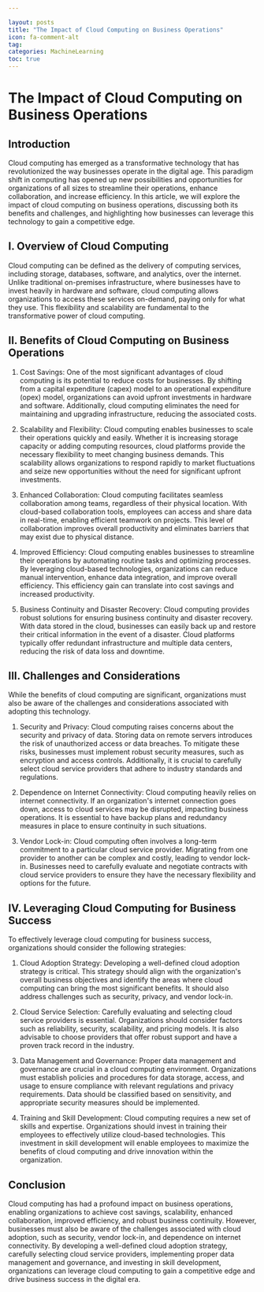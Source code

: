 ```yaml
---

layout: posts
title: "The Impact of Cloud Computing on Business Operations"
icon: fa-comment-alt
tag:      
categories: MachineLearning
toc: true
---
```




# The Impact of Cloud Computing on Business Operations

## Introduction

Cloud computing has emerged as a transformative technology that has revolutionized the way businesses operate in the digital age. This paradigm shift in computing has opened up new possibilities and opportunities for organizations of all sizes to streamline their operations, enhance collaboration, and increase efficiency. In this article, we will explore the impact of cloud computing on business operations, discussing both its benefits and challenges, and highlighting how businesses can leverage this technology to gain a competitive edge.

## I. Overview of Cloud Computing

Cloud computing can be defined as the delivery of computing services, including storage, databases, software, and analytics, over the internet. Unlike traditional on-premises infrastructure, where businesses have to invest heavily in hardware and software, cloud computing allows organizations to access these services on-demand, paying only for what they use. This flexibility and scalability are fundamental to the transformative power of cloud computing.

## II. Benefits of Cloud Computing on Business Operations

1. Cost Savings: One of the most significant advantages of cloud computing is its potential to reduce costs for businesses. By shifting from a capital expenditure (capex) model to an operational expenditure (opex) model, organizations can avoid upfront investments in hardware and software. Additionally, cloud computing eliminates the need for maintaining and upgrading infrastructure, reducing the associated costs.

2. Scalability and Flexibility: Cloud computing enables businesses to scale their operations quickly and easily. Whether it is increasing storage capacity or adding computing resources, cloud platforms provide the necessary flexibility to meet changing business demands. This scalability allows organizations to respond rapidly to market fluctuations and seize new opportunities without the need for significant upfront investments.

3. Enhanced Collaboration: Cloud computing facilitates seamless collaboration among teams, regardless of their physical location. With cloud-based collaboration tools, employees can access and share data in real-time, enabling efficient teamwork on projects. This level of collaboration improves overall productivity and eliminates barriers that may exist due to physical distance.

4. Improved Efficiency: Cloud computing enables businesses to streamline their operations by automating routine tasks and optimizing processes. By leveraging cloud-based technologies, organizations can reduce manual intervention, enhance data integration, and improve overall efficiency. This efficiency gain can translate into cost savings and increased productivity.

5. Business Continuity and Disaster Recovery: Cloud computing provides robust solutions for ensuring business continuity and disaster recovery. With data stored in the cloud, businesses can easily back up and restore their critical information in the event of a disaster. Cloud platforms typically offer redundant infrastructure and multiple data centers, reducing the risk of data loss and downtime.

## III. Challenges and Considerations

While the benefits of cloud computing are significant, organizations must also be aware of the challenges and considerations associated with adopting this technology.

1. Security and Privacy: Cloud computing raises concerns about the security and privacy of data. Storing data on remote servers introduces the risk of unauthorized access or data breaches. To mitigate these risks, businesses must implement robust security measures, such as encryption and access controls. Additionally, it is crucial to carefully select cloud service providers that adhere to industry standards and regulations.

2. Dependence on Internet Connectivity: Cloud computing heavily relies on internet connectivity. If an organization's internet connection goes down, access to cloud services may be disrupted, impacting business operations. It is essential to have backup plans and redundancy measures in place to ensure continuity in such situations.

3. Vendor Lock-in: Cloud computing often involves a long-term commitment to a particular cloud service provider. Migrating from one provider to another can be complex and costly, leading to vendor lock-in. Businesses need to carefully evaluate and negotiate contracts with cloud service providers to ensure they have the necessary flexibility and options for the future.

## IV. Leveraging Cloud Computing for Business Success

To effectively leverage cloud computing for business success, organizations should consider the following strategies:

1. Cloud Adoption Strategy: Developing a well-defined cloud adoption strategy is critical. This strategy should align with the organization's overall business objectives and identify the areas where cloud computing can bring the most significant benefits. It should also address challenges such as security, privacy, and vendor lock-in.

2. Cloud Service Selection: Carefully evaluating and selecting cloud service providers is essential. Organizations should consider factors such as reliability, security, scalability, and pricing models. It is also advisable to choose providers that offer robust support and have a proven track record in the industry.

3. Data Management and Governance: Proper data management and governance are crucial in a cloud computing environment. Organizations must establish policies and procedures for data storage, access, and usage to ensure compliance with relevant regulations and privacy requirements. Data should be classified based on sensitivity, and appropriate security measures should be implemented.

4. Training and Skill Development: Cloud computing requires a new set of skills and expertise. Organizations should invest in training their employees to effectively utilize cloud-based technologies. This investment in skill development will enable employees to maximize the benefits of cloud computing and drive innovation within the organization.

## Conclusion

Cloud computing has had a profound impact on business operations, enabling organizations to achieve cost savings, scalability, enhanced collaboration, improved efficiency, and robust business continuity. However, businesses must also be aware of the challenges associated with cloud adoption, such as security, vendor lock-in, and dependence on internet connectivity. By developing a well-defined cloud adoption strategy, carefully selecting cloud service providers, implementing proper data management and governance, and investing in skill development, organizations can leverage cloud computing to gain a competitive edge and drive business success in the digital era.